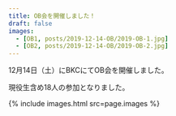 ```yaml
---
title: OB会を開催しました！
draft: false
images:
  - [OB1, posts/2019-12-14-OB/2019-OB-1.jpg]
  - [OB2, posts/2019-12-14-OB/2019-OB-2.jpg]
---
```


12月14日（土）にBKCにてOB会を開催しました。

現役生含め18人の参加となりました。

{% include images.html src=page.images %}
